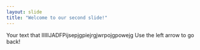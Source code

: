 ```yaml
---
layout: slide
title: "Welcome to our second slide!"
---
```

Your text that IIIIIJADFPijsepjgpiejrgjwrpojgpowejg
Use the left arrow to go back!
